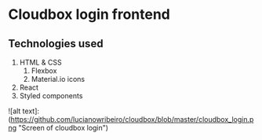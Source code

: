 # Cloudbox login frontend

## Technologies used
1. HTML & CSS
     1. Flexbox
    2. Material.io icons
2. React
3. Styled components

![alt text]: (https://github.com/lucianowribeiro/cloudbox/blob/master/cloudbox_login.png "Screen of cloudbox login")
